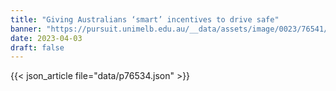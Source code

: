 ```yaml
---
title: "Giving Australians ‘smart’ incentives to drive safe"
banner: "https://pursuit.unimelb.edu.au/__data/assets/image/0023/76541/83815cfad17ccb696b0570da317dc4c5bb75aec7.jpg"
date: 2023-04-03
draft: false
---
```


{{< json_article file="data/p76534.json" >}}